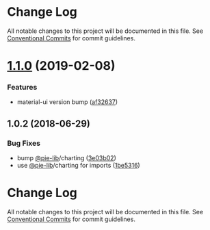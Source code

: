 # Change Log

All notable changes to this project will be documented in this file.
See [Conventional Commits](https://conventionalcommits.org) for commit guidelines.

# [1.1.0](https://github.com/pie-framework/pie-ui/compare/@pie-ui/graph-lines@1.0.2...@pie-ui/graph-lines@1.1.0) (2019-02-08)


### Features

* material-ui version bump ([af32637](https://github.com/pie-framework/pie-ui/commit/af32637))





<a name="1.0.2"></a>
## 1.0.2 (2018-06-29)


### Bug Fixes

* bump [@pie-lib](https://github.com/pie-lib)/charting ([3e03b02](https://github.com/pie-framework/pie-ui/commit/3e03b02))
* use [@pie-lib](https://github.com/pie-lib)/charting for imports ([1be5316](https://github.com/pie-framework/pie-ui/commit/1be5316))




# Change Log

All notable changes to this project will be documented in this file.
See [Conventional Commits](https://conventionalcommits.org) for commit guidelines.
